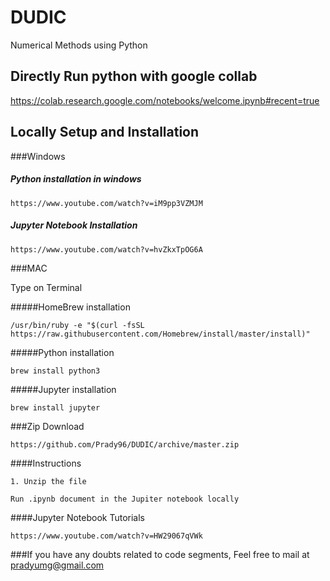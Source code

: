 # DUDIC
Numerical Methods using Python

## Directly Run python with google collab
https://colab.research.google.com/notebooks/welcome.ipynb#recent=true

## Locally Setup and Installation

###Windows


##### Python installation in windows
```
https://www.youtube.com/watch?v=iM9pp3VZMJM
```
##### Jupyter Notebook Installation
```
https://www.youtube.com/watch?v=hvZkxTpOG6A
```


###MAC

Type on Terminal

#####HomeBrew installation
```
/usr/bin/ruby -e "$(curl -fsSL https://raw.githubusercontent.com/Homebrew/install/master/install)"
```
#####Python installation
```
brew install python3
```
#####Jupyter installation
```
brew install jupyter
```


###Zip Download
```
https://github.com/Prady96/DUDIC/archive/master.zip
```

####Instructions
```
1. Unzip the file

Run .ipynb document in the Jupiter notebook locally 
```

####Jupyter Notebook Tutorials
```
https://www.youtube.com/watch?v=HW29067qVWk
```

###If you have any doubts related to code segments, Feel free to mail at pradyumg@gmail.com























